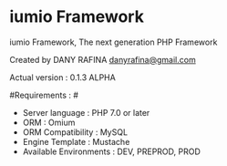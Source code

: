 iumio Framework
==============

iumio Framework, The next generation PHP Framework

Created by DANY RAFINA <danyrafina@gmail.com>

Actual version : 0.1.3 ALPHA


#Requirements : #
* Server language : PHP 7.0 or later
* ORM : Omium
* ORM Compatibility : MySQL
* Engine Template : Mustache
* Available Environments : DEV, PREPROD, PROD


